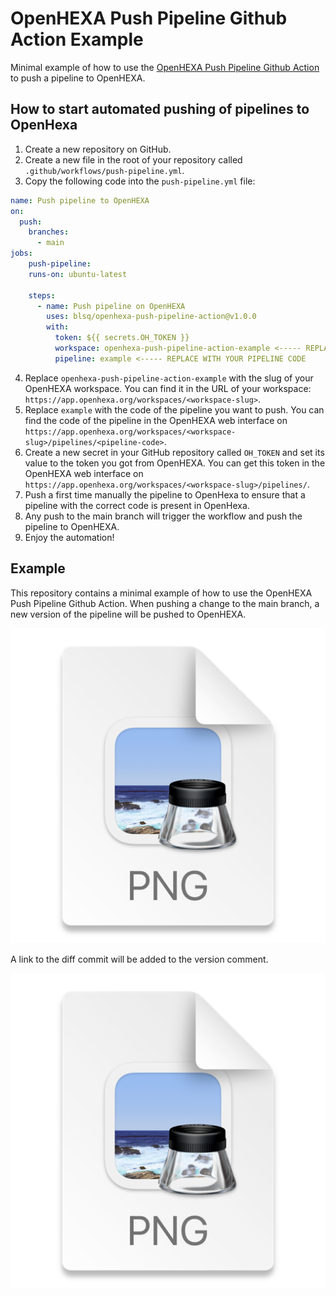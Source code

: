 # OpenHEXA Push Pipeline Github Action Example
Minimal example of how to use the [OpenHEXA Push Pipeline Github Action](https://github.com/BLSQ/openhexa-push-pipeline-action) to push a pipeline to OpenHEXA.

## How to start automated pushing of pipelines to OpenHexa

1. Create a new repository on GitHub.
2. Create a new file in the root of your repository called `.github/workflows/push-pipeline.yml`.
3. Copy the following code into the `push-pipeline.yml` file:
```yaml
name: Push pipeline to OpenHEXA
on:
  push:
    branches:
      - main
jobs:
    push-pipeline:
    runs-on: ubuntu-latest

    steps:
      - name: Push pipeline on OpenHEXA
        uses: blsq/openhexa-push-pipeline-action@v1.0.0
        with:
          token: ${{ secrets.OH_TOKEN }}
          workspace: openhexa-push-pipeline-action-example <----- REPLACE WITH YOUR WORKSPACE SLUG
          pipeline: example <----- REPLACE WITH YOUR PIPELINE CODE
```
4. Replace `openhexa-push-pipeline-action-example` with the slug of your OpenHEXA workspace. You can find it in the URL of your workspace: `https://app.openhexa.org/workspaces/<workspace-slug>`.
5. Replace `example` with the code of the pipeline you want to push. You can find the code of the pipeline in the OpenHEXA web interface on `https://app.openhexa.org/workspaces/<workspace-slug>/pipelines/<pipeline-code>`.
6. Create a new secret in your GitHub repository called `OH_TOKEN` and set its value to the token you got from OpenHEXA. You can get this token in the OpenHEXA web interface on `https://app.openhexa.org/workspaces/<workspace-slug>/pipelines/`.
7. Push a first time manually the pipeline to OpenHexa to ensure that a pipeline with the correct code is present in OpenHexa.
8. Any push to the main branch will trigger the workflow and push the pipeline to OpenHEXA.
9. Enjoy the automation!

## Example

This repository contains a minimal example of how to use the OpenHEXA Push Pipeline Github Action.
When pushing a change to the main branch, a new version of the pipeline will be pushed to OpenHEXA.

![openhexa.png](images/openhexa.png)


A link to the diff commit will be added to the version comment.

![github.png](images/github.png)

